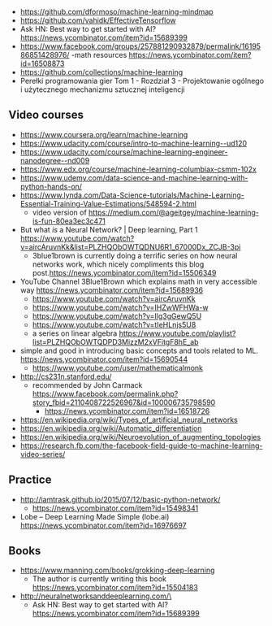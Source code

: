 - https://github.com/dformoso/machine-learning-mindmap
- https://github.com/vahidk/EffectiveTensorflow
- Ask HN: Best way to get started with AI? https://news.ycombinator.com/item?id=15689399
- https://www.facebook.com/groups/257881290932879/permalink/1619586851428976/
-math resources https://news.ycombinator.com/item?id=16508873
- https://github.com/collections/machine-learning
- Perełki programowania gier Tom 1 - Rozdział 3 - Projektowanie ogólnego i użytecznego mechanizmu sztucznej inteligencji

## Video courses

- https://www.coursera.org/learn/machine-learning
- https://www.udacity.com/course/intro-to-machine-learning--ud120
- https://www.udacity.com/course/machine-learning-engineer-nanodegree--nd009
- https://www.edx.org/course/machine-learning-columbiax-csmm-102x
- https://www.udemy.com/data-science-and-machine-learning-with-python-hands-on/
- https://www.lynda.com/Data-Science-tutorials/Machine-Learning-Essential-Training-Value-Estimations/548594-2.html
  - video version of https://medium.com/@ageitgey/machine-learning-is-fun-80ea3ec3c471
- But what *is* a Neural Network? | Deep learning, Part 1 https://www.youtube.com/watch?v=aircAruvnKk&list=PLZHQObOWTQDNU6R1_67000Dx_ZCJB-3pi
  - 3blue1brown is currently doing a terrific series on how neural networks work, which nicely compliments this blog post.https://news.ycombinator.com/item?id=15506349
- YouTube Channel 3Blue1Brown which explains math in very accessible way https://news.ycombinator.com/item?id=15689936
  - https://www.youtube.com/watch?v=aircAruvnKk
  - https://www.youtube.com/watch?v=IHZwWFHWa-w
  - https://www.youtube.com/watch?v=Ilg3gGewQ5U
  - https://www.youtube.com/watch?v=tIeHLnjs5U8
  - a series on linear algebra https://www.youtube.com/playlist?list=PLZHQObOWTQDPD3MizzM2xVFitgF8hE_ab
- simple and good in introducing basic concepts and tools related to ML. https://news.ycombinator.com/item?id=15690544
  - https://www.youtube.com/user/mathematicalmonk
- http://cs231n.stanford.edu/
  - recommended by John Carmack https://www.facebook.com/permalink.php?story_fbid=2110408722526967&id=100006735798590
    - https://news.ycombinator.com/item?id=16518726
- https://en.wikipedia.org/wiki/Types_of_artificial_neural_networks
- https://en.wikipedia.org/wiki/Automatic_differentiation
- https://en.wikipedia.org/wiki/Neuroevolution_of_augmenting_topologies
- https://research.fb.com/the-facebook-field-guide-to-machine-learning-video-series/

## Practice

- http://iamtrask.github.io/2015/07/12/basic-python-network/
  - https://news.ycombinator.com/item?id=15498341
- Lobe – Deep Learning Made Simple (lobe.ai) https://news.ycombinator.com/item?id=16976697
## Books

- https://www.manning.com/books/grokking-deep-learning
  - The author is currently writing this book https://news.ycombinator.com/item?id=15504183
- http://neuralnetworksanddeeplearning.com/\
  - Ask HN: Best way to get started with AI? https://news.ycombinator.com/item?id=15689399
